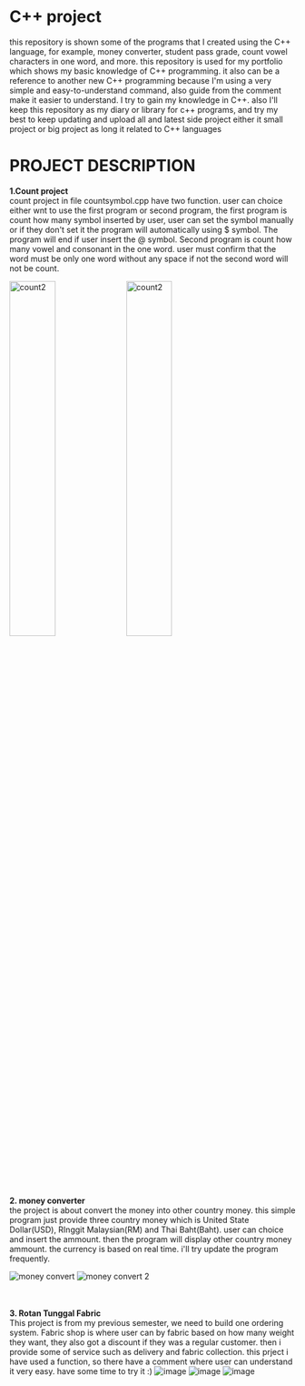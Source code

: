 # C++ project
this repository is shown some of the programs that I created using the C++ language, for example, money converter, student pass grade, count vowel characters in one word, and more. this repository is used for my portfolio which shows my basic knowledge of C++ programming. it also can be a reference to another new C++ programming because I'm using a very simple and easy-to-understand command, also guide from the comment make it easier to understand. I try to gain my knowledge in C++. also I'll keep this repository as my diary or library for c++ programs, and try my best to keep updating and upload all and latest side project either it small project or big project as long it related to C++ languages

# PROJECT DESCRIPTION

<b>1.Count project</b>
<br>
count project in file countsymbol.cpp have two function. user can choice either wnt to use the first program or second program, the first program is count how many symbol inserted by user, user can set the symbol manually or if they don't set it the program will automatically using $ symbol. The program will end if user insert the @ symbol. Second program is count how many vowel and consonant in the one word. user must confirm that the word must be only one word without any space if not the second word will not be count.

<img src="https://user-images.githubusercontent.com/108931011/187363094-b83bbf62-19e0-43ec-b261-7a852e1ef739.png" alt="count2" style="width: 40%;">
<img src="https://user-images.githubusercontent.com/108931011/187366046-53630991-73a1-4e53-aacb-231eadba29f4.png" alt="count2" style="width: 40%;">

<br><br>
<b>2. money converter</b>
<br>
the project is about convert the money into other country money. this simple program just provide three country money which is United State Dollar(USD), RInggit Malaysian(RM) and Thai Baht(Baht). user can choice and insert the ammount. then the program will display other country money ammount. the currency is based on real time. i'll try update the program frequently.

![money convert](https://user-images.githubusercontent.com/108931011/187659043-91d05961-a1c6-4a0f-acc6-197f34e5cc13.png)
![money convert 2](https://user-images.githubusercontent.com/108931011/187659034-ecc65063-03e5-49eb-a4ad-e4916d1ae4de.png)

<br><br>
<b>3. Rotan Tunggal Fabric</b>
<br>
This project is from my previous semester, we need to build one ordering system. Fabric shop is where user can by fabric based on how many weight they want, they also got a discount if they was a regular customer. then i provide some of service such as delivery and fabric collection. this prject i have used a function, so there have a comment where user can understand it very easy. have some time to try it :)
![image](https://user-images.githubusercontent.com/108931011/187682889-a91e8c91-4704-4cab-b683-fb4ca12d88c6.png)
![image](https://user-images.githubusercontent.com/108931011/187682978-b5ae7a8a-054b-40ff-b085-bd329795176b.png)
![image](https://user-images.githubusercontent.com/108931011/187683114-1e6096c0-262d-4b33-b758-d79c53a6a666.png)


